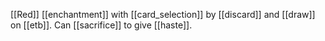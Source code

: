 [[Red]] [[enchantment]] with [[card_selection]] by [[discard]] and [[draw]] on [[etb]]. Can [[sacrifice]] to give [[haste]].